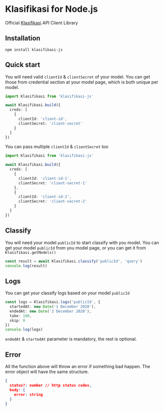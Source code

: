 # Klasifikasi for Node.js
Official [Klasifikasi](https://klasifikasi.com/) API Client Library
## Installation
`npm install klasifikasi-js`

## Quick start
You will need valid `clientId` & `clientSecret` of your model. You can get those from credential section at your model page, which is both unique per model.
```typescript
import Klasifikasi from 'klasifikasi-js'

await Klasifikasi.build({
  creds: [
    {
      clientId: 'client-id',
      clientSecret: 'client-secret'
    }
  ]
})
```
You can pass multiple `clientId` & `clientSecret` too
```typescript
import Klasifikasi from 'klasifikasi-js'

await Klasifikasi.build({
  creds: [
    {
      clientId: 'client-id-1',
      clientSecret: 'client-secret-1'
    },
    {
      clientId: 'client-id-2',
      clientSecret: 'client-secret-2'
    }
  ]
})
```

## Classify
You will need your model `publicId` to start classify with you model. You can get your model `publicId` from you model page, or you can get it from `Klasifikasi.getModels()`
```typescript
const result = await Klasifikasi.classify('publicId', 'query')
console.log(result)
```

## Logs
You can get your classify logs based on your model `publicId`
```typescript
const logs = Klasifikasi.logs('publicId', {
  startedAt: new Date('1 December 2020'),
  endedAt: new Date('2 December 2020'),
  take: 100,
  skip: 0
})
console.log(logs)
```
`endedAt` & `startedAt` parameter is mandatory, the rest is optional.

## Error
All the function above will throw an error if something bad happen. The error object will have the same structure.
```json
{
  status?: number // http status codes,
  body: {
    error: string
  }
}
```

